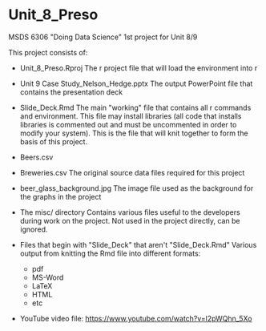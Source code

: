 # Unit_8_Preso
 MSDS 6306 "Doing Data Science" 1st project for Unit 8/9
 
 This project consists of:
 
 * Unit_8_Preso.Rproj
    The r project file that will load the environment into r
    
 * Unit 9 Case Study_Nelson_Hedge.pptx
    The output PowerPoint file that contains the presentation deck
    
 * Slide_Deck.Rmd
    The main "working" file that contains all r commands and environment.  This file may install libraries (all code that installs libraries is commented out and must be uncommented in order to modify your system).  This is the file that will knit together to form the basis of this project.
    
 * Beers.csv
 * Breweries.csv
    The original source data files required for this project
    
 * beer_glass_background.jpg
    The image file used as the background for the graphs in the project
    
 * The misc/ directory
    Contains various files useful to the developers during work on the project.  Not used in the project directly, can be ignored.
    
 * Files that begin with "Slide_Deck" that aren't "Slide_Deck.Rmd"
    Various output from knitting the Rmd file into different formats:
     * pdf
     * MS-Word
     * LaTeX
     * HTML
     * etc
     
 * YouTube video file: https://www.youtube.com/watch?v=l2pWQhn_5Xo
 
 
